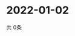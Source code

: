 # 2022-01-02
  共 0条

  <!-- BEGIN -->
  <!-- 最后更新时间Sun Jan 02 2022 22:03:27 GMT+0000 (Coordinated Universal Time) -->
  
  <!-- END -->
  
  